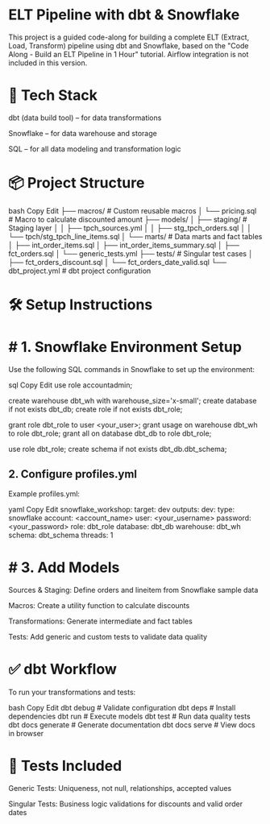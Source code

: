 # ELT Pipeline with dbt & Snowflake
This project is a guided code-along for building a complete ELT (Extract, Load, Transform) pipeline using dbt and Snowflake, based on the "Code Along - Build an ELT Pipeline in 1 Hour" tutorial. Airflow integration is not included in this version.

# 🧱 Tech Stack
dbt (data build tool) – for data transformations

Snowflake – for data warehouse and storage

SQL – for all data modeling and transformation logic

# 📦 Project Structure
bash
Copy
Edit
├── macros/                 # Custom reusable macros
│   └── pricing.sql         # Macro to calculate discounted amount
├── models/
│   ├── staging/            # Staging layer
│   │   ├── tpch_sources.yml
│   │   ├── stg_tpch_orders.sql
│   │   └── tpch/stg_tpch_line_items.sql
│   └── marts/              # Data marts and fact tables
│       ├── int_order_items.sql
│       ├── int_order_items_summary.sql
│       ├── fct_orders.sql
│       └── generic_tests.yml
├── tests/                  # Singular test cases
│   ├── fct_orders_discount.sql
│   └── fct_orders_date_valid.sql
└── dbt_project.yml         # dbt project configuration
# 🛠️ Setup Instructions
# # 1. Snowflake Environment Setup
Use the following SQL commands in Snowflake to set up the environment:

sql
Copy
Edit
use role accountadmin;

create warehouse dbt_wh with warehouse_size='x-small';
create database if not exists dbt_db;
create role if not exists dbt_role;

grant role dbt_role to user <your_user>;
grant usage on warehouse dbt_wh to role dbt_role;
grant all on database dbt_db to role dbt_role;

use role dbt_role;
create schema if not exists dbt_db.dbt_schema;
## 2. Configure profiles.yml
Example profiles.yml:

yaml
Copy
Edit
snowflake_workshop:
  target: dev
  outputs:
    dev:
      type: snowflake
      account: <account_name>
      user: <your_username>
      password: <your_password>
      role: dbt_role
      database: dbt_db
      warehouse: dbt_wh
      schema: dbt_schema
      threads: 1
# # 3. Add Models
Sources & Staging: Define orders and lineitem from Snowflake sample data

Macros: Create a utility function to calculate discounts

Transformations: Generate intermediate and fact tables

Tests: Add generic and custom tests to validate data quality

# ✅ dbt Workflow
To run your transformations and tests:

bash
Copy
Edit
dbt debug               # Validate configuration
dbt deps                # Install dependencies
dbt run                 # Execute models
dbt test                # Run data quality tests
dbt docs generate       # Generate documentation
dbt docs serve          # View docs in browser
# 🧪 Tests Included
Generic Tests: Uniqueness, not null, relationships, accepted values

Singular Tests: Business logic validations for discounts and valid order dates
